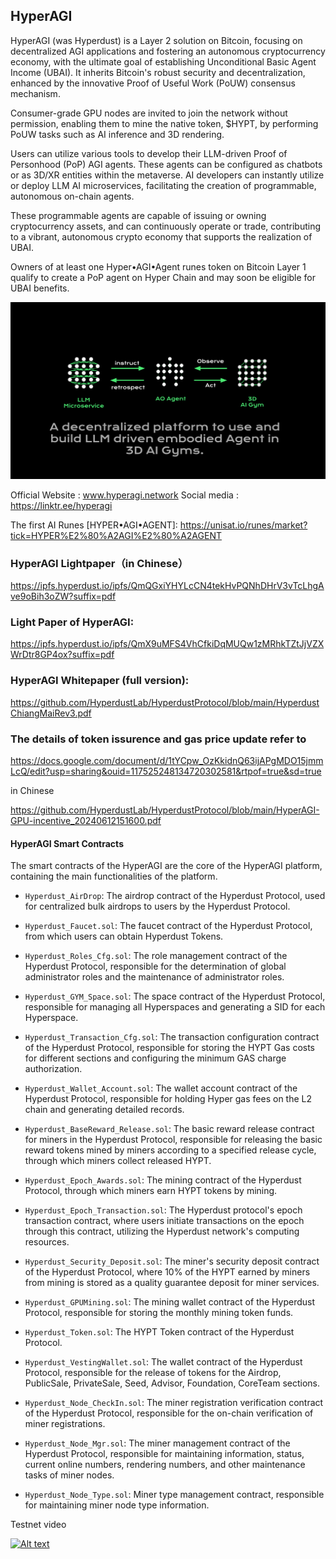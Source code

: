 ## HyperAGI

HyperAGI (was Hyperdust) is a Layer 2 solution on Bitcoin, focusing on decentralized AGI applications and fostering an autonomous cryptocurrency economy, with the ultimate goal of establishing Unconditional Basic Agent Income (UBAI). It inherits Bitcoin's robust security and decentralization, enhanced by the innovative Proof of Useful Work (PoUW) consensus mechanism.

Consumer-grade GPU nodes are invited to join the network without permission, enabling them to mine the native token, $HYPT, by performing PoUW tasks such as AI inference and 3D rendering.

Users can utilize various tools to develop their LLM-driven Proof of Personhood (PoP) AGI agents. These agents can be configured as chatbots or as 3D/XR entities within the metaverse. AI developers can instantly utilize or deploy LLM AI microservices, facilitating the creation of programmable, autonomous on-chain agents.

These programmable agents are capable of issuing or owning cryptocurrency assets, and can continuously operate or trade, contributing to a vibrant, autonomous crypto economy that supports the realization of UBAI.

Owners of at least one Hyper•AGI•Agent runes token on Bitcoin Layer 1 qualify to create a PoP agent on Hyper Chain and may soon be eligible for UBAI benefits.

![image](https://github.com/HyperdustLab/HyperdustProtocol/blob/main/HYPERDUST.svg)

Official Website : www.hyperagi.network
Social media : https://linktr.ee/hyperagi 

The first AI Runes [HYPER•AGI•AGENT]:
https://unisat.io/runes/market?tick=HYPER%E2%80%A2AGI%E2%80%A2AGENT


### HyperAGI Lightpaper（in Chinese）

https://ipfs.hyperdust.io/ipfs/QmQGxiYHYLcCN4tekHvPQNhDHrV3vTcLhgAve9oBih3oZW?suffix=pdf

### Light Paper of HyperAGI:

https://ipfs.hyperdust.io/ipfs/QmX9uMFS4VhCfkiDqMUQw1zMRhkTZtJjVZXWrDtr8GP4ox?suffix=pdf

### HyperAGI Whitepaper (full version):

https://github.com/HyperdustLab/HyperdustProtocol/blob/main/HyperdustChiangMaiRev3.pdf

### The details of token issurence and gas price update refer to

https://docs.google.com/document/d/1tYCpw_OzKkidnQ63ijAPgMDO15jmmLcQ/edit?usp=sharing&ouid=117525248134720302581&rtpof=true&sd=true

in Chinese

https://github.com/HyperdustLab/HyperdustProtocol/blob/main/HyperAGI-GPU-incentive_20240612151600.pdf


#### HyperAGI Smart Contracts

The smart contracts of the HyperAGI are the core of the HyperAGI  platform, containing the main functionalities of the platform.

- `Hyperdust_AirDrop`: The airdrop contract of the Hyperdust Protocol, used for centralized bulk airdrops to users by the Hyperdust Protocol.

- `Hyperdust_Faucet.sol`: The faucet contract of the Hyperdust Protocol, from which users can obtain Hyperdust Tokens.

- `Hyperdust_Roles_Cfg.sol`: The role management contract of the Hyperdust Protocol, responsible for the determination of global administrator roles and the maintenance of administrator roles.

- `Hyperdust_GYM_Space.sol`: The space contract of the Hyperdust Protocol, responsible for managing all Hyperspaces and generating a SID for each Hyperspace.

- `Hyperdust_Transaction_Cfg.sol`: The transaction configuration contract of the Hyperdust Protocol, responsible for storing the HYPT Gas costs for different sections and configuring the minimum GAS charge authorization.

- `Hyperdust_Wallet_Account.sol`: The wallet account contract of the Hyperdust Protocol, responsible for holding Hyper gas fees on the L2 chain and generating detailed records.

- `Hyperdust_BaseReward_Release.sol`: The basic reward release contract for miners in the Hyperdust Protocol, responsible for releasing the basic reward tokens mined by miners according to a specified release cycle, through which miners collect released HYPT.

- `Hyperdust_Epoch_Awards.sol`: The mining contract of the Hyperdust Protocol, through which miners earn HYPT tokens by mining.

- `Hyperdust_Epoch_Transaction.sol`: The Hyperdust protocol's epoch transaction contract, where users initiate transactions on the epoch through this contract, utilizing the Hyperdust network's computing resources.

- `Hyperdust_Security_Deposit.sol`: The miner's security deposit contract of the Hyperdust Protocol, where 10% of the HYPT earned by miners from mining is stored as a quality guarantee deposit for miner services.

- `Hyperdust_GPUMining.sol`: The mining wallet contract of the Hyperdust Protocol, responsible for storing the monthly mining token funds.

- `Hyperdust_Token.sol`: The HYPT Token contract of the Hyperdust Protocol.

- `Hyperdust_VestingWallet.sol`: The wallet contract of the Hyperdust Protocol, responsible for the release of tokens for the Airdrop, PublicSale, PrivateSale, Seed, Advisor, Foundation, CoreTeam sections.

- `Hyperdust_Node_CheckIn.sol`: The miner registration verification contract of the Hyperdust Protocol, responsible for the on-chain verification of miner registrations.

- `Hyperdust_Node_Mgr.sol`: The miner management contract of the Hyperdust Protocol, responsible for maintaining information, status, current online numbers, rendering numbers, and other maintenance tasks of miner nodes.

- `Hyperdust_Node_Type.sol`: Miner type management contract, responsible for maintaining miner node type information.

Testnet video


[![Alt text](https://ipfs.hyperdust.io/ipfs/QmSEoCq5kCJ2uMNMKKsWyibAc7HcrdYG1ssF4KJZQLJvmW?suffix=png)](https://youtu.be/8h12hFUe0dU)



